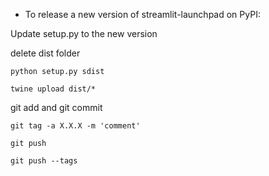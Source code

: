 - To release a new version of streamlit-launchpad on PyPI:

Update setup.py to the new version

delete dist folder

`python setup.py sdist`

`twine upload dist/*`

git add and git commit

`git tag -a X.X.X -m 'comment'`

`git push`

`git push --tags`

